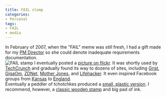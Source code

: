 ```yaml
---
title: FAIL stamp
categories:
- Personal
tags:
- FAIL
- media
---
```


In February of 2007, when the "FAIL" meme was still fresh, I had a gift made for my [PM Director][1] so she could denote inadequate requirements documentation.  
![][2]
I eventually posted a [picture on flickr][3].  It was shortly used by [TechCrunch][4] and gradually found its way to dozens of sites, including [Grist][5], [GigaOm][6], [ZDNet][7], [Mother Jones][8], and [Lifehacker][9].  It even inspired Facebook groups from [Kansas][10] to [England][11].  
Eventually a peddler of tchotchkes produced a [small, plastic version][12].  I recommend, however, a [classic wooden stamp][13] and big pad of ink.

   [1]: http://twitter.com/dobeedeux
   [2]: FAIL-stamp-300x224.jpg "FAIL stamp"
   [3]: http://www.flickr.com/photos/phobia/2308371224/
   [4]: http://eu.techcrunch.com/2008/04/11/microsofts-live-map-users-revolt-as-it-switches-on-multimap/
   [5]: http://www.grist.org/article/2009-12-21-the-top-green-stories-of-the-00s/PALL/
   [6]: http://gigaom.com/2010/04/06/facebook-wins-aol-throws-in-the-towel-on-bebo/
   [7]: http://www.zdnet.com.au/open-source-devs-irked-by-oracle-decision-339305331.htm
   [8]: http://motherjones.com/blue-marble/2010/12/real-glaciergate
   [9]: http://www.lifehacker.com.au/2011/03/the-more-you-fail-the-higher-you-can-set-your-goals/
   [10]: http://www.facebook.com/group.php?gid=42891991640
   [11]: http://www.facebook.com/group.php?gid=198440272723
   [12]: http://lolmart.com/product/failwin-stamps/
   [13]: http://orders.rubberstamps.net/ProductDetail.aspx?productid=WOODSTAMP21

